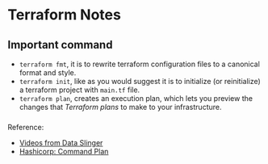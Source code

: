 # Terraform Notes

## Important command
- `terraform fmt`, it is to rewrite terraform configuration files to a canonical format and style.
- `terraform init`, like as you would suggest it is to initialize (or reinitialize) a terraform project with `main.tf` file.
- `terraform plan`, creates an execution plan, which lets you preview the changes that *Terraform plans* to make to your infrastructure. 

#####

Reference:
- [Videos from Data Slinger](https://youtu.be/s2bOYDCKl_M?si=2WyTrSv7tuB_vNEb)
- [Hashicorp: Command Plan](https://developer.hashicorp.com/terraform/cli/commands/plan)
